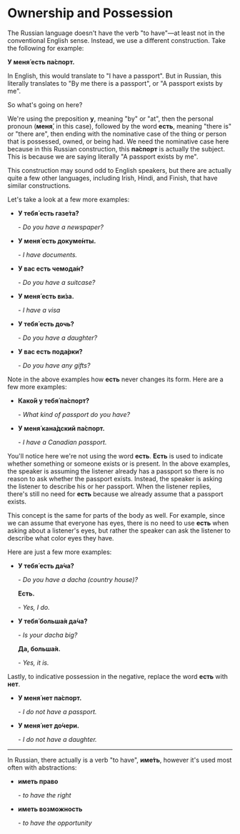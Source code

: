 # Ownership and Possession

The Russian language doesn't have the verb "to have"—at least not in the conventional English sense. Instead, we use a different construction. Take the following for example:

**У меня́ есть па́спорт.**

In English, this would translate to "I have a passport". But in Russian, this literally translates to "By me there is a passport", or "A passport exists by me".

So what's going on here?

We're using the preposition **у**, meaning "by" or "at", then the personal pronoun (**меня́**, in this case), followed by the word **есть**, meaning "there is" or "there are", then ending with the nominative case of the thing or person that is possessed, owned, or being had. We need the nominative case here because in this Russian construction, this **па́спорт** is actually the subject. This is because we are saying literally "A passport exists by me".

This construction may sound odd to English speakers, but there are actually quite a few other languages, including Irish, Hindi, and Finish, that have similar constructions.

Let's take a look at a few more examples:

- **У тебя́ есть газе́та?**

     \- *Do you have a newspaper?*

- **У меня́ есть докуме́нты.**

     \- *I have documents.*

- **У вас есть чемода́н?**

     \- *Do you have a suitcase?*

- **У меня́ есть ви́за.**

     \- *I have a visa*

- **У тебя́ есть дочь?**

     \- *Do you have a daughter?*

- **У вас есть пода́рки?**

     \- *Do you have any gifts?*

Note in the above examples how **есть** never changes its form. Here are a few more examples:

- **Како́й у тебя́ па́спорт?**

    \- *What kind of passport do you have?*

- **У меня́ кана́дский па́спорт.**

    \- *I have a Canadian passport.*

You'll notice here we're not using the word **есть**. **Есть** is used to indicate whether something or someone exists or is present. In the above examples, the speaker is assuming the listener already has a passport so there is no reason to ask whether the passport exists. Instead, the speaker is asking the listener to describe his or her passport. When the listener replies, there's still no need for **есть** because we already assume that a passport exists.

This concept is the same for parts of the body as well. For example, since we can assume that everyone has eyes, there is no need to use **есть** when asking about a listener's eyes, but rather the speaker can ask the listener to describe what color eyes they have.

Here are just a few more examples:

- **У тебя́ есть да́ча?**

    \- *Do you have a dacha (country house)?*

    **Есть.**

    \- *Yes, I do.*

- **У тебя́ больша́я да́ча?**

    \- *Is your dacha big?*

    **Да, больша́я.**

    \- *Yes, it is.*

Lastly, to indicative possession in the negative, replace the word **есть** with **нет**.

- **У меня́ нет па́спорт.**

    \- *I do not have a passport.*

- **У меня́ нет до́чери.**

    \- *I do not have a daughter.*


---

In Russian, there actually is a verb "to have", **име́ть**, however it's used most often with abstractions:

- **иметь право**

    \- *to have the right*

- **иметь возможность**

    \- *to have the opportunity*
